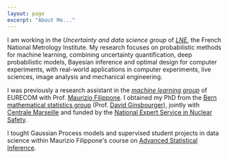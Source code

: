 ```yaml
---
layout: page
excerpt: "About Me..."
---
```





I am working in the *Uncertainty and data science group* of [*LNE*](https://www.lne.fr/en), the French National Metrology Institute.
My research focuses on probabilistic methods for machine learning, combining uncertainty quantification, deep probabilistic models, Bayesian inference and optimal design for computer experiments, with real-world applications in computer experiments, live sciences, image analysis and mechanical engineering. 


I was previously a research assistant in the [*machine learning group*](http://www.eurecom.fr/fr/la-recherche/departement-data-science) of EURECOM with Prof. [Maurizio Filippone](http://www.eurecom.fr/~filippon/).
I obtained my PhD from the [Bern mathematical statistics group](https://www.imsv.unibe.ch/index_eng.html "Institute of Mathematical Statistics and Actuarial Science") (Prof. [David Ginsbourger](http://www.ginsbourger.ch/)), jointly with [Centrale Marseille](https://recherche.centrale-marseille.fr/en) and funded by the [National Expert Service in Nuclear Safety](https://www.irsn.fr/EN/Presentation/about_us/Pages/who_are_we.aspx).


I tought Gaussian Process models and supervised student projects in data science within Maurizio Filippone's course on [Advanced Statistical Inference](https://www.eurecom.fr/en/teaching/masters-degrees/master-data-science).

